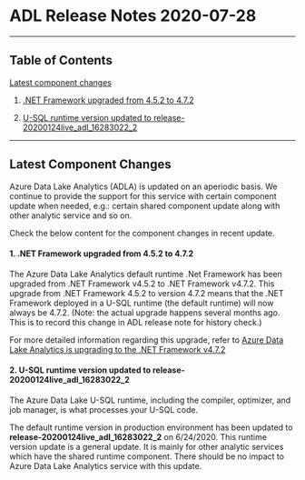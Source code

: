 # ADL Release Notes 2020-07-28
--------------------------
## Table of Contents
[Latest component changes](#latest-component-changes)

1. [.NET Framework upgraded from 4.5.2 to 4.7.2](#.NET-Framework-upgraded-from-4.5.2-to-4.7.2)
    
2. [U-SQL runtime version updated to release-20200124live_adl_16283022_2](#U-SQL-runtime-version-updated-to-release-20200124live_adl_16283022_2)



--------------------------

## Latest Component Changes

Azure Data Lake Analytics (ADLA) is updated on an aperiodic basis. We continue to provide the support for this service with certain component update when needed, e.g.: certain shared component update along with other analytic service and so on. 

Check the below content for the component changes in recent update.

#### 1. .NET Framework upgraded from 4.5.2 to 4.7.2

The Azure Data Lake Analytics default runtime .Net Framework has been upgraded from .NET Framework v4.5.2 to .NET Framework v4.7.2. This upgrade from .NET Framework 4.5.2 to version 4.7.2 means that the .NET Framework deployed in a U-SQL runtime (the default runtime) will now always be 4.7.2. (Note: the actual upgrade happens several months ago. This is to record this change in ADL release note for history check.)

For more detailed information regarding this upgrade, refer to [Azure Data Lake Analytics is upgrading to the .NET Framework v4.7.2](https://docs.microsoft.com/en-gb/azure/data-lake-analytics/dotnet-upgrade-troubleshoot)

#### 2. U-SQL runtime version updated to release-20200124live_adl_16283022_2    

The Azure Data Lake U-SQL runtime, including the compiler, optimizer, and job manager, is what processes your U-SQL code.

The default runtime version in production environment has been updated to **release-20200124live_adl_16283022_2** on 6/24/2020. This runtime version update is a general update. It is mainly for other analytic services which have the shared runtime component. There should be no impact to Azure Data Lake Analytics service with this update.

  
